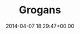 ---
title:		"Grogans"
type:		"photos"
mediatype:		"upload"
location:		"Dublin, Ireland"
date:		"2014-04-07 18:29:47+00:00"
album:		"people"
filename:		"anna-grogans-pint.md"
series:		"ireland-2014"
cl_public_id:		"people/anna-grogans-pint"
cl_version:		1497005308
format:		"tiff"
bytes:		2296292
width:		2158
height:		1440
colours:
- "#3A3A3A"
- "#7E7D7D"
- "#E5E5E5"
- "#727271"
exposure_mode:		"Auto"
program:		"Aperture-priority AE"
aperture:		"1.4"
focal_length:		"50.0 mm"
iso:		"640"
shutter_speed:		"1/40"
metering:		"Spot"
flash:		"Off, Did not fire"
white_balance:		"Custom"
colour_temp:		"3300"
has_crop:		"true"
orientation:		"Horizontal (normal)"
camera_model:		"NIKON D800"
lens_info:		"0mm f/0"
artist:		"No artist info"
x_resolution:		"300"
y_resolution:		"300"
---